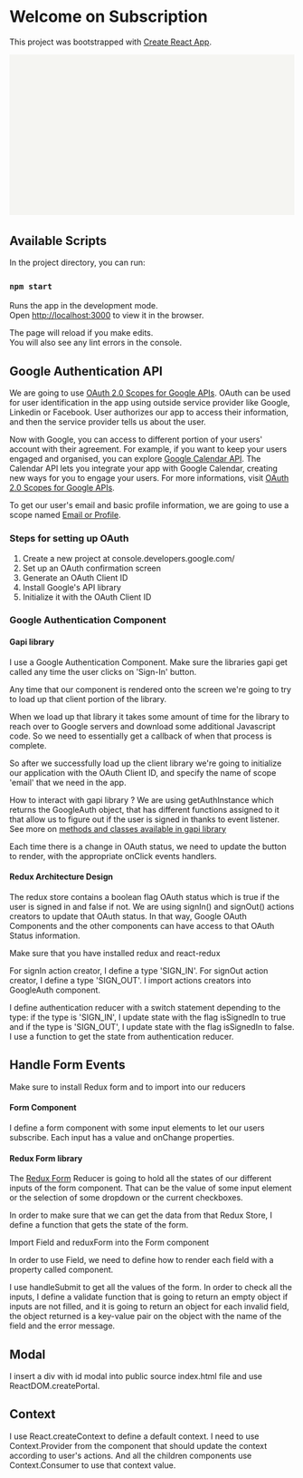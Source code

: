 # Welcome on Subscription

This project was bootstrapped with [Create React App](https://github.com/facebook/create-react-app).

![](userflow.spec.js.gif)

## Available Scripts

In the project directory, you can run:

### `npm start`

Runs the app in the development mode.<br />
Open [http://localhost:3000](http://localhost:3000) to view it in the browser.

The page will reload if you make edits.<br />
You will also see any lint errors in the console.

## Google Authentication API

We are going to use [OAuth 2.0 Scopes for Google APIs](https://developers.google.com/identity/protocols/googlescopes). OAuth can be used for user identification in the app using outside service provider like Google, Linkedin or Facebook. User authorizes our app to access their information, and then the service provider tells us about the user.

Now with Google, you can access to different portion of your users' account with their agreement. For example, if you want to keep your users engaged and organised, you can explore [Google Calendar API](https://developers.google.com/calendar). The Calendar API lets you integrate your app with Google Calendar, creating new ways for you to engage your users. For more informations, visit [OAuth 2.0 Scopes for Google APIs](https://developers.google.com/identity/protocols/googlescopes).

To get our user's email and basic profile information, we are going to use a scope named [Email or Profile](https://developers.google.com/identity/).

### Steps for setting up OAuth

1. Create a new project at console.developers.google.com/
2. Set up an OAuth confirmation screen
3. Generate an OAuth Client ID
4. Install Google's API library
5. Initialize it with the OAuth Client ID

### Google Authentication Component

#### Gapi library

I use a Google Authentication Component. Make sure the libraries gapi get called any time the user clicks on 'Sign-In' button.

Any time that our component is rendered onto the screen we're going to try to load up that client portion of the library. 

When we load up that library it takes some amount of time for the library to reach over to Google servers and download some additional Javascript code. So we need to essentially get a callback of when that process is complete. 

So after we successfully load up the client library we're going to initialize our application with the OAuth Client ID, and specify the name of scope 'email' that we need in the app.

How to interact with gapi library ?
We are using getAuthInstance which returns the GoogleAuth object, that has different functions assigned to it that allow us to figure out if the user is signed in thanks to event listener. 
See more on [methods and classes available in gapi library](https://developers.google.com/identity/sign-in/web/reference)

Each time there is a change in OAuth status, we need to update the button to render, with the appropriate onClick events handlers.

#### Redux Architecture Design

The redux store contains a boolean flag OAuth status which is true if the user is signed in and false if not. We are using signIn() and signOut() actions creators to update that OAuth status. In that way,  Google OAuth Components and the other components can have access to that OAuth Status information. 

Make sure that you have installed redux and react-redux

For signIn action creator, I define a type 'SIGN_IN'.
For signOut action creator, I define a type 'SIGN_OUT'.
I import actions creators into GoogleAuth component.

I define authentication reducer with a switch statement depending to the type: if the type is 'SIGN_IN', I update state with the flag isSignedIn to true and if the type is 'SIGN_OUT', I update state with the flag isSignedIn to false. I use a function to get the state from authentication reducer.

## Handle Form Events

Make sure to install Redux form and to import into our reducers 

#### Form Component

I define a form component with some input elements to let our users subscribe. Each input has a value and onChange properties.


#### Redux Form library

The [Redux Form](https://redux-form.com/8.3.0/) Reducer is going to hold all the states of our different inputs of the form component. That can be the value of some input element or the selection of some dropdown or the current checkboxes.

In order to make sure that we can get the data from that Redux Store, I define a function that gets the state of the form.

Import Field and reduxForm into the Form component 

In order to use Field, we need to define how to render each field with a property called component.

I use handleSubmit to get all the values of the form. In order to check all the inputs, I define a validate function that is going to return an empty object if inputs are not filled, and it is going to return an object for each invalid field, the object returned is a key-value pair on the object with the name of the field and the error message.

## Modal

I insert a div with id modal into public source index.html file and use ReactDOM.createPortal.

## Context

I use React.createContext to define a default context.
I need to use Context.Provider from the component that should update the context according to user's actions. And all the children components use Context.Consumer to use that context value.


